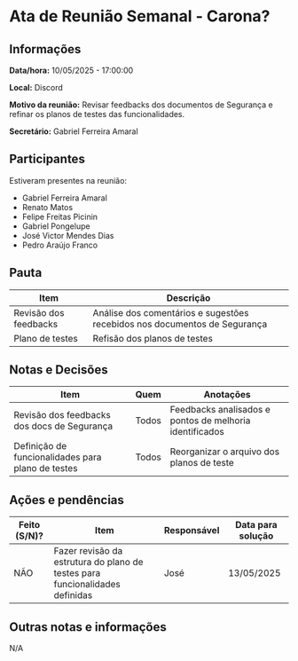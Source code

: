 # Ata de Reunião Semanal - Carona?

## Informações
**Data/hora:** 10/05/2025 - 17:00:00

**Local:** Discord

**Motivo da reunião:** Revisar feedbacks dos documentos de Segurança e refinar os planos de testes das funcionalidades.

**Secretário:** Gabriel Ferreira Amaral

## Participantes
Estiveram presentes na reunião:
- Gabriel Ferreira Amaral
- Renato Matos 
- Felipe Freitas Picinin
- Gabriel Pongelupe
- José Victor Mendes Dias
- Pedro Araújo Franco

## Pauta

Item | Descrição
---- | ----
Revisão dos feedbacks | Análise dos comentários e sugestões recebidos nos documentos de Segurança
Plano de testes | Refisão dos planos de testes

## Notas e Decisões
Item | Quem | Anotações |
---- | ---- | ---- |
Revisão dos feedbacks dos docs de Segurança | Todos | Feedbacks analisados e pontos de melhoria identificados |
Definição de funcionalidades para plano de testes | Todos | Reorganizar o arquivo dos planos de teste |

## Ações e pendências
| Feito (S/N)? | Item | Responsável | Data para solução |
| ---- | ---- | ---- | ---- |
|NÃO |Fazer revisão da estrutura do plano de testes para funcionalidades definidas | José | 13/05/2025 |

## Outras notas e informações
N/A

